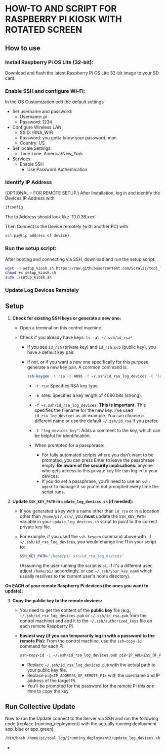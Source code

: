 # HOW-TO AND SCRIPT FOR RASPBERRY PI KIOSK WITH ROTATED SCREEN


## How to use

### Install Raspberry Pi OS Lite (32-bit):
Download and flash the latest Raspberry Pi OS Lite 32-bit image to your SD card.

### Enable SSH and configure Wi-Fi:
In the OS Customization edit the default settings
- Set username and password:
    - Username: pi
    - Password: 1234
- Configure Wireless LAN
    - SSID: IRNA_WIFI
    - Password: you gotta know your password, man
    - Country: US
- Set locale Settings:
    - Time zone: America/New_York
-	Services:
    - Enable SSH
        - Use Password Authentication

### Identify IP Address
(OPTIONAL - FOR REMOTE SETUP.)
After Installation, log in and identify the Devices IP Address with 
```bash
ifconfig
```
The Ip Address should look like '10.0.36.xxx'

Then Connect to the Device remotely (with another PC) with 
```bash
ssh pi@{ip address of device}
```

### Run the setup script:
After booting and connecting via SSH, download and run the setup script:
```bash
wget -O setup_kiosk.sh https://raw.githubusercontent.com/Soralis/tool_log/master/log_device_setup.sh
chmod +x setup_kiosk.sh
sudo ./setup_kiosk.sh
```

### Update Log Devices Remotely
## Setup
1. __Check for existing SSH keys or generate a new one:__

   - Open a terminal on this control machine.

   - Check if you already have keys: `ls -al ~/.ssh/id_rsa*`

     - If you see `id_rsa` (private key) and `id_rsa.pub` (public key), you have a default key pair.

     - If not, or if you want a new one specifically for this purpose, generate a new key pair. A common command is:

       ```bash
       ssh-keygen -t rsa -b 4096 -f ~/.ssh/id_rsa_log_devices -C "log_devices_key"
       ```

       - `-t rsa`: Specifies RSA key type.

       - `-b 4096`: Specifies a key length of 4096 bits (strong).

       - `-f ~/.ssh/id_rsa_log_devices`: __This is important.__ This specifies the filename for the new key. I've used `id_rsa_log_devices` as an example. You can choose a different name or use the default `~/.ssh/id_rsa` if you prefer.

       - `-C "log_devices_key"`: Adds a comment to the key, which can be helpful for identification.

       - When prompted for a passphrase:

         - For fully automated scripts where you don't want to be prompted, you can press Enter to leave the passphrase empty. __Be aware of the security implications:__ anyone who gets access to this private key file can log in to your devices.
         - If you do set a passphrase, you'll need to use an `ssh-agent` to manage it so you're not prompted every time the script runs.

2. __Update `SSH_KEY_PATH` in `update_log_devices.sh` (if needed):__

   - If you generated a key with a name other than `id_rsa` or in a location other than `/home/pi/.ssh/`, you __must__ update the `SSH_KEY_PATH` variable in your `update_log_devices.sh` script to point to the correct private key file.

   - For example, if you used the `ssh-keygen` command above with `-f ~/.ssh/id_rsa_log_devices`, you would change line 11 in your script to:

     ```bash
     SSH_KEY_PATH="/home/pi/.ssh/id_rsa_log_devices"
     ```

     (Assuming the user running the script is `pi`. If it's a different user, adjust `/home/pi/` accordingly, or use `~/.ssh/your_key_name` which usually resolves to the current user's home directory).

__On EACH of your remote Raspberry Pi devices (the ones you want to update):__

3. __Copy the public key to the remote devices:__

   - You need to get the content of the __public key__ file (e.g., `~/.ssh/id_rsa_log_devices.pub` or `~/.ssh/id_rsa.pub` from the control machine) and add it to the `~/.ssh/authorized_keys` file on each remote Raspberry Pi.

   - __Easiest way (if you can temporarily log in with a password to the remote Pis):__ From the control machine, use the `ssh-copy-id` command for each Pi:

     ```bash
     ssh-copy-id -i ~/.ssh/id_rsa_log_devices.pub pi@<IP_ADDRESS_OF_REMOTE_PI>
     ```

     - Replace `~/.ssh/id_rsa_log_devices.pub` with the actual path to your public key file.
     - Replace `pi@<IP_ADDRESS_OF_REMOTE_PI>` with the username and IP address of the target Pi.
     - You'll be prompted for the password for the remote Pi *this one time* to copy the key.

## Run Collective Update
Now to run the Update connect to the Server via SSH and run the following code (replace {running_deployment} with the actually running deployment app_blue or app_green)
```bash
/bin/bash /home/pi/tool_log/{running_deployment}/update_log_devices.sh
```
-